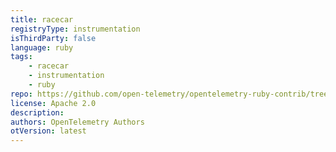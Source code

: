 ```yaml
---
title: racecar
registryType: instrumentation
isThirdParty: false
language: ruby
tags:
    - racecar
    - instrumentation
    - ruby
repo: https://github.com/open-telemetry/opentelemetry-ruby-contrib/tree/main/instrumentation/racecar
license: Apache 2.0
description: 
authors: OpenTelemetry Authors
otVersion: latest
---
```

